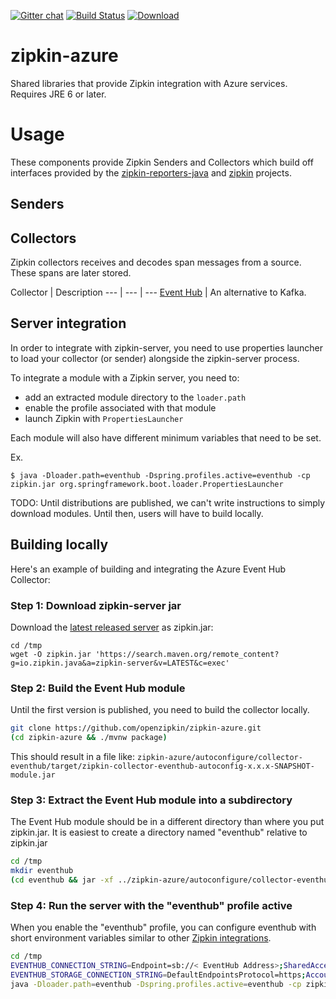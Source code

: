 [![Gitter chat](http://img.shields.io/badge/gitter-join%20chat%20%E2%86%92-brightgreen.svg)](https://gitter.im/openzipkin/zipkin)
[![Build Status](https://circleci.com/gh/openzipkin/zipkin-azure.svg?style=svg)](https://circleci.com/gh/openzipkin/zipkin-azure)
[![Download](https://api.bintray.com/packages/openzipkin/maven/zipkin-azure/images/download.svg)](https://bintray.com/openzipkin/maven/zipkin-azure/_latestVersion)

# zipkin-azure
Shared libraries that provide Zipkin integration with Azure services. Requires JRE 6 or later.

# Usage
These components provide Zipkin Senders and Collectors which build off interfaces provided by
the [zipkin-reporters-java](https://github.com/openzipkin/zipkin-reporter-java) and
[zipkin](https://github.com/openzipkin/zipkin) projects.

## Senders

## Collectors
Zipkin collectors receives and decodes span messages from a source. These
spans are later stored.

Collector | Description
--- | --- | ---
[Event Hub](./collector/eventhub) | An alternative to Kafka.

## Server integration
In order to integrate with zipkin-server, you need to use properties
launcher to load your collector (or sender) alongside the zipkin-server
process.

To integrate a module with a Zipkin server, you need to:
* add an extracted module directory to the `loader.path`
* enable the profile associated with that module
* launch Zipkin with `PropertiesLauncher`

Each module will also have different minimum variables that need to be set.

Ex.
```
$ java -Dloader.path=eventhub -Dspring.profiles.active=eventhub -cp zipkin.jar org.springframework.boot.loader.PropertiesLauncher
```

TODO: Until distributions are published, we can't write instructions to
simply download modules. Until then, users will have to build locally.

## Building locally

Here's an example of building and integrating the Azure Event Hub Collector:

### Step 1: Download zipkin-server jar
Download the [latest released server](https://search.maven.org/remote_content?g=io.zipkin.java&a=zipkin-server&v=LATEST&c=exec) as zipkin.jar:

```
cd /tmp
wget -O zipkin.jar 'https://search.maven.org/remote_content?g=io.zipkin.java&a=zipkin-server&v=LATEST&c=exec'
```

### Step 2: Build the Event Hub module
Until the first version is published, you need to build the collector locally.
``` bash
git clone https://github.com/openzipkin/zipkin-azure.git
(cd zipkin-azure && ./mvnw package)
```

This should result in a file like:
`zipkin-azure/autoconfigure/collector-eventhub/target/zipkin-collector-eventhub-autoconfig-x.x.x-SNAPSHOT-module.jar`

### Step 3: Extract the Event Hub module into a subdirectory
The Event Hub module should be in a different directory than where you put zipkin.jar.
It is easiest to create a directory named "eventhub" relative to zipkin.jar

``` bash
cd /tmp
mkdir eventhub
(cd eventhub && jar -xf ../zipkin-azure/autoconfigure/collector-eventhub/target/*module.jar)
```

### Step 4: Run the server with the "eventhub" profile active
When you enable the "eventhub" profile, you can configure eventhub with
short environment variables similar to other [Zipkin integrations](https://github.com/openzipkin/zipkin/blob/master/zipkin-server/README.md#elasticsearch-storage).


``` bash
cd /tmp
EVENTHUB_CONNECTION_STRING=Endpoint=sb://< EventHub Address>;SharedAccessKeyName=<name>;SharedAccessKey=<key>
EVENTHUB_STORAGE_CONNECTION_STRING=DefaultEndpointsProtocol=https;AccountName=<yourAccountName>;AccountKey=<yourAccountKey>
java -Dloader.path=eventhub -Dspring.profiles.active=eventhub -cp zipkin.jar org.springframework.boot.loader.PropertiesLauncher
```
